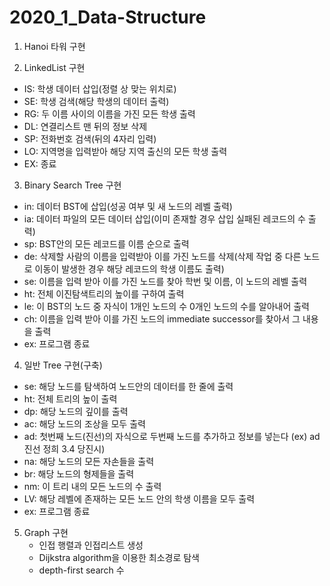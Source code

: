 # 2020_1_Data-Structure

1) Hanoi 타워 구현

2) LinkedList 구현
  - IS: 학생 데이터 삽입(정렬 상 맞는 위치로)
  - SE: 학생 검색(해당 학생의 데이터 출력)
  - RG: 두 이름 사이의 이름을 가진 모든 학생 출력
  - DL: 연결리스트 맨 뒤의 정보 삭제
  - SP: 전화번호 검색(뒤의 4자리 입력)
  - LO: 지역명을 입력받아 해당 지역 출신의 모든 학생 출력
  - EX: 종료
    
3) Binary Search Tree 구현
  - in: 데이터 BST에 삽입(성공 여부 및 새 노드의 레벨 출력)
  - ia: 데이터 파일의 모든 데이터 삽입(이미 존재할 경우 삽입 실패된 레코드의 수 출력)
  - sp: BST안의 모든 레코드를 이름 순으로 출력
  - de: 삭제할 사람의 이름을 입력받아 이를 가진 노드를 삭제(삭제 작업 중 다른 노드로 이동이 발생한 경우 해당 레코드의 학생 이름도 출력)
  - se: 이름을 입력 받아 이를 가진 노드를 찾아 학번 및 이름, 이 노드의 레벨 출력
  - ht: 전체 이진탐색트리의 높이를 구하여 출력
  - le: 이 BST의 노드 중 자식이 1개인 노드의 수 0개인 노드의 수를 알아내어 출력
  - ch: 이름을 입력 받아 이를 가진 노드의 immediate successor를 찾아서 그 내용을 출력
  - ex: 프로그램 종료
    
4) 일반 Tree 구현(구축)
  - se: 해당 노드를 탐색하여 노드안의 데이터를 한 줄에 출력
  - ht: 전체 트리의 높이 출력
  - dp: 해당 노드의 깊이를 출력
  - ac: 해당 노드의 조상을 모두 출력
  - ad: 첫번째 노드(진선)의 자식으로 두번째 노드를 추가하고 정보를 넣는다 (ex) ad 진선 정희 3.4 당진시)
  - na: 해당 노드의 모든 자손들을 출력
  - br: 해당 노드의 형제들을 출력
  - nm: 이 트리 내의 모든 노드의 수 출력
  - LV: 해당 레벨에 존재하는 모든 노드 안의 학생 이름을 모두 출력
  - ex: 프로그램 종료

5) Graph 구현
   - 인접 행렬과 인접리스트 생성
   - Dijkstra algorithm을 이용한 최소경로 탐색
   - depth-first search 수
